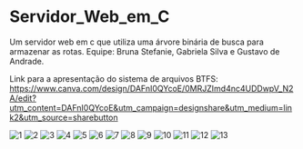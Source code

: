 # Servidor_Web_em_C
Um servidor web em c que utiliza uma árvore binária de busca para armazenar as rotas.
Equipe: Bruna Stefanie, Gabriela Silva e Gustavo de Andrade.

Link para a apresentação do sistema de arquivos BTFS: 
https://www.canva.com/design/DAFnI0QYcoE/0MRJZImd4nc4UDDwpV_N2A/edit?utm_content=DAFnI0QYcoE&utm_campaign=designshare&utm_medium=link2&utm_source=sharebutton

![1](https://github.com/BrunaStef/Servidor_Web_em_C/assets/107223535/96e4d105-e7ee-4409-b573-a03458ca2fc6)
![2](https://github.com/BrunaStef/Servidor_Web_em_C/assets/107223535/2fa89371-1b8f-4148-92e3-0a58df7e0970)
![3](https://github.com/BrunaStef/Servidor_Web_em_C/assets/107223535/9e3dd727-d785-4f8f-813a-e1f8af4c6890)
![4](https://github.com/BrunaStef/Servidor_Web_em_C/assets/107223535/08ca427a-88f1-4b70-a769-a97519201a23)
![5](https://github.com/BrunaStef/Servidor_Web_em_C/assets/107223535/92535930-9eac-4928-8712-dbde7fe7e71d)
![6](https://github.com/BrunaStef/Servidor_Web_em_C/assets/107223535/8e465f70-f724-4cf8-9a54-111965d55002)
![7](https://github.com/BrunaStef/Servidor_Web_em_C/assets/107223535/d94240ac-095b-41fe-9288-11946c2b3352)
![8](https://github.com/BrunaStef/Servidor_Web_em_C/assets/107223535/fb81b357-adea-4a4e-94b5-0b69df9d0b04)
![9](https://github.com/BrunaStef/Servidor_Web_em_C/assets/107223535/6091040c-f9f1-45b7-98a5-602ca92d8638)
![10](https://github.com/BrunaStef/Servidor_Web_em_C/assets/107223535/6ccf1375-8d95-43de-8901-5e94533360a0)
![11](https://github.com/BrunaStef/Servidor_Web_em_C/assets/107223535/d133c65b-43ee-447f-9a69-7171ab934095)
![12](https://github.com/BrunaStef/Servidor_Web_em_C/assets/107223535/427c7df6-74f0-4aed-a08d-12ba569914bd)
![13](https://github.com/BrunaStef/Servidor_Web_em_C/assets/107223535/9656fbd4-02ef-486e-8929-895bca7d7e43)



